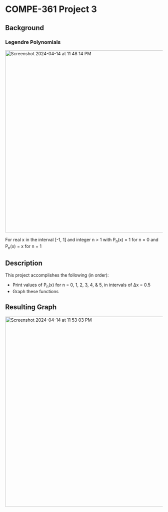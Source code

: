 # COMPE-361 Project 3
## Background
### Legendre Polynomials
<img width="581" alt="Screenshot 2024-04-14 at 11 48 14 PM" src="https://github.com/aarontartz/Solo-Python-Projects/assets/166546889/5095d608-aeae-4293-abb6-d3c8bb6f54a7">

For real x in the interval [-1, 1] and integer n > 1 with P<sub>n</sub>(x) = 1 for n = 0 and P<sub>n</sub>(x) = x for n = 1
## Description
This project accomplishes the following (in order):
* Print values of P<sub>n</sub>(x) for n = 0, 1, 2, 3, 4, & 5, in intervals of ∆x = 0.5
* Graph these functions
## Resulting Graph
<img width="606" alt="Screenshot 2024-04-14 at 11 53 03 PM" src="https://github.com/aarontartz/Solo-Python-Projects/assets/166546889/314355a6-f1fb-4461-9ad3-874cc33d86eb">
